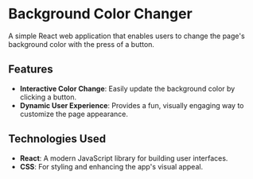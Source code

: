 # Background Color Changer  

A simple React web application that enables users to change the page's background color with the press of a button.  

## Features  
- **Interactive Color Change**: Easily update the background color by clicking a button.  
- **Dynamic User Experience**: Provides a fun, visually engaging way to customize the page appearance.  

## Technologies Used  
- **React**: A modern JavaScript library for building user interfaces.  
- **CSS**: For styling and enhancing the app's visual appeal. 